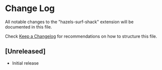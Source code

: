 # Change Log

All notable changes to the "hazels-surf-shack" extension will be documented in this file.

Check [Keep a Changelog](http://keepachangelog.com/) for recommendations on how to structure this file.

## [Unreleased]

- Initial release